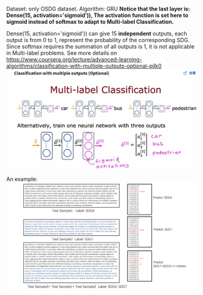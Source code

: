 Dataset: only OSDG dataset.
Algorithm: GRU
**Notice that the last layer is: Dense(15, activation='sigmoid')), 
The activation function is set here to sigmoid instead of softmax to adapt to Multi-label Classification.**


Dense(15, activation='sigmoid')) can give 15 **independent** outputs, each output is from 0 to 1,
represent the probability of the corresponding SDG.
Since softmax requires the summation of all outputs is 1, it is not applicable in Multi-label problems.
See more details on <https://www.coursera.org/lecture/advanced-learning-algorithms/classification-with-multiple-outputs-optional-pjIk0>
![Alt text](./Andrew_Ng_slide.jpg)

An example:
![Alt text](./experiment.jpg)